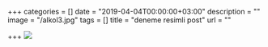 +++
categories = []
date = "2019-04-04T00:00:00+03:00"
description = ""
image = "/alkol3.jpg"
tags = []
title = "deneme resimli post"
url = ""

+++
![](/images/distile-628x410.jpg)